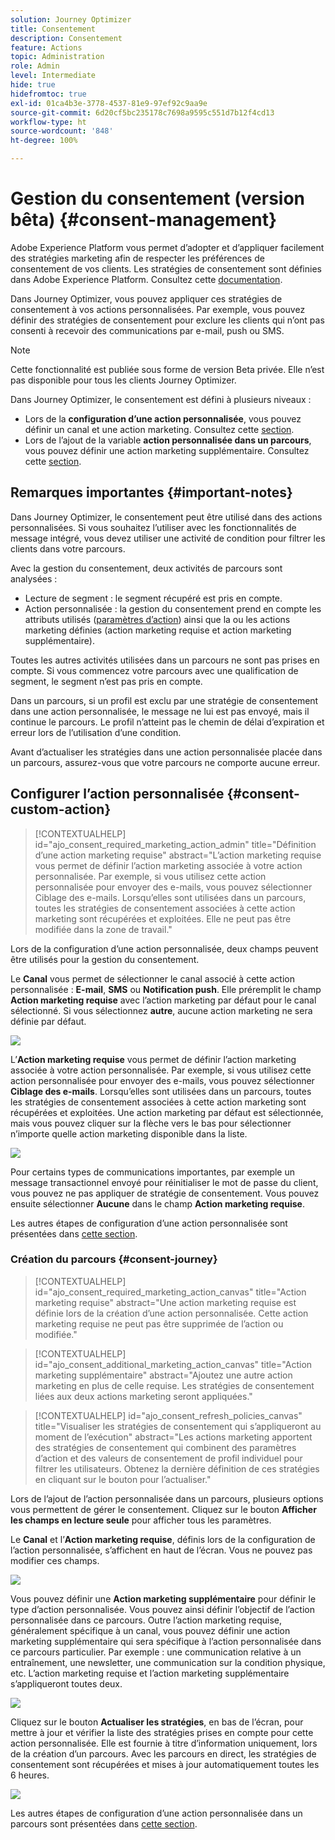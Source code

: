 ```yaml
---
solution: Journey Optimizer
title: Consentement
description: Consentement
feature: Actions
topic: Administration
role: Admin
level: Intermediate
hide: true
hidefromtoc: true
exl-id: 01ca4b3e-3778-4537-81e9-97ef92c9aa9e
source-git-commit: 6d20cf5bc235178c7698a9595c551d7b12f4cd13
workflow-type: ht
source-wordcount: '848'
ht-degree: 100%

---
```


# Gestion du consentement (version bêta) {#consent-management}

Adobe Experience Platform vous permet d’adopter et d’appliquer facilement des stratégies marketing afin de respecter les préférences de consentement de vos clients. Les stratégies de consentement sont définies dans Adobe Experience Platform. Consultez cette [documentation](https://experienceleague.adobe.com/docs/experience-platform/data-governance/policies/user-guide.html?lang=fr#consent-policy).

Dans Journey Optimizer, vous pouvez appliquer ces stratégies de consentement à vos actions personnalisées. Par exemple, vous pouvez définir des stratégies de consentement pour exclure les clients qui n’ont pas consenti à recevoir des communications par e-mail, push ou SMS.

>[!NOTE]
>
>Cette fonctionnalité est publiée sous forme de version Beta privée. Elle n’est pas disponible pour tous les clients Journey Optimizer.

Dans Journey Optimizer, le consentement est défini à plusieurs niveaux :

* Lors de la **configuration d’une action personnalisée**, vous pouvez définir un canal et une action marketing. Consultez cette [section](../action/consent.md#consent-custom-action).
* Lors de l’ajout de la variable **action personnalisée dans un parcours**, vous pouvez définir une action marketing supplémentaire. Consultez cette [section](../action/consent.md#consent-journey).

## Remarques importantes {#important-notes}

Dans Journey Optimizer, le consentement peut être utilisé dans des actions personnalisées. Si vous souhaitez l’utiliser avec les fonctionnalités de message intégré, vous devez utiliser une activité de condition pour filtrer les clients dans votre parcours.

Avec la gestion du consentement, deux activités de parcours sont analysées :

* Lecture de segment : le segment récupéré est pris en compte.
* Action personnalisée : la gestion du consentement prend en compte les attributs utilisés ([paramètres d’action](../action/about-custom-action-configuration.md#define-the-message-parameters)) ainsi que la ou les actions marketing définies (action marketing requise et action marketing supplémentaire).

Toutes les autres activités utilisées dans un parcours ne sont pas prises en compte. Si vous commencez votre parcours avec une qualification de segment, le segment n’est pas pris en compte.

Dans un parcours, si un profil est exclu par une stratégie de consentement dans une action personnalisée, le message ne lui est pas envoyé, mais il continue le parcours. Le profil n’atteint pas le chemin de délai d’expiration et erreur lors de l’utilisation d’une condition.

Avant d’actualiser les stratégies dans une action personnalisée placée dans un parcours, assurez-vous que votre parcours ne comporte aucune erreur.

<!--
There are two types of latency regarding the use of consent policies:

* **User latency**: the delay from the time a profile changes a consent settings to the moment it is applied in Experience Platform. This can take up to 48h. 
* **Consent policy latency**: the delay from the time a consent policy is created or updated to the moment it is applied. This can take up to 6 hours
-->

## Configurer l’action personnalisée {#consent-custom-action}

>[!CONTEXTUALHELP]
>id="ajo_consent_required_marketing_action_admin"
>title="Définition d’une action marketing requise"
>abstract="L’action marketing requise vous permet de définir l’action marketing associée à votre action personnalisée. Par exemple, si vous utilisez cette action personnalisée pour envoyer des e-mails, vous pouvez sélectionner Ciblage des e-mails. Lorsqu’elles sont utilisées dans un parcours, toutes les stratégies de consentement associées à cette action marketing sont récupérées et exploitées. Elle ne peut pas être modifiée dans la zone de travail."

Lors de la configuration d’une action personnalisée, deux champs peuvent être utilisés pour la gestion du consentement.

Le **Canal** vous permet de sélectionner le canal associé à cette action personnalisée : **E-mail**, **SMS** ou **Notification push**. Elle préremplit le champ **Action marketing requise** avec l’action marketing par défaut pour le canal sélectionné. Si vous sélectionnez **autre**, aucune action marketing ne sera définie par défaut.

![](assets/consent1.png)

L’**Action marketing requise** vous permet de définir l’action marketing associée à votre action personnalisée. Par exemple, si vous utilisez cette action personnalisée pour envoyer des e-mails, vous pouvez sélectionner **Ciblage des e-mails**. Lorsqu’elles sont utilisées dans un parcours, toutes les stratégies de consentement associées à cette action marketing sont récupérées et exploitées. Une action marketing par défaut est sélectionnée, mais vous pouvez cliquer sur la flèche vers le bas pour sélectionner n’importe quelle action marketing disponible dans la liste.

![](assets/consent2.png)

Pour certains types de communications importantes, par exemple un message transactionnel envoyé pour réinitialiser le mot de passe du client, vous pouvez ne pas appliquer de stratégie de consentement. Vous pouvez ensuite sélectionner **Aucune** dans le champ **Action marketing requise**.

Les autres étapes de configuration d’une action personnalisée sont présentées dans [cette section](../action/about-custom-action-configuration.md#consent-management).

### Création du parcours {#consent-journey}

>[!CONTEXTUALHELP]
>id="ajo_consent_required_marketing_action_canvas"
>title="Action marketing requise"
>abstract="Une action marketing requise est définie lors de la création d’une action personnalisée. Cette action marketing requise ne peut pas être supprimée de l’action ou modifiée."

>[!CONTEXTUALHELP]
>id="ajo_consent_additional_marketing_action_canvas"
>title="Action marketing supplémentaire"
>abstract="Ajoutez une autre action marketing en plus de celle requise. Les stratégies de consentement liées aux deux actions marketing seront appliquées."

>[!CONTEXTUALHELP]
>id="ajo_consent_refresh_policies_canvas"
>title="Visualiser les stratégies de consentement qui s’appliqueront au moment de l’exécution"
>abstract="Les actions marketing apportent des stratégies de consentement qui combinent des paramètres d’action et des valeurs de consentement de profil individuel pour filtrer les utilisateurs. Obtenez la dernière définition de ces stratégies en cliquant sur le bouton pour l’actualiser."

Lors de l’ajout de l’action personnalisée dans un parcours, plusieurs options vous permettent de gérer le consentement. Cliquez sur le bouton **Afficher les champs en lecture seule** pour afficher tous les paramètres.

Le **Canal** et l’**Action marketing requise**, définis lors de la configuration de l’action personnalisée, s’affichent en haut de l’écran. Vous ne pouvez pas modifier ces champs.

![](assets/consent4.png)

Vous pouvez définir une **Action marketing supplémentaire** pour définir le type d’action personnalisée. Vous pouvez ainsi définir l’objectif de l’action personnalisée dans ce parcours. Outre l’action marketing requise, généralement spécifique à un canal, vous pouvez définir une action marketing supplémentaire qui sera spécifique à l’action personnalisée dans ce parcours particulier. Par exemple : une communication relative à un entraînement, une newsletter, une communication sur la condition physique, etc. L’action marketing requise et l’action marketing supplémentaire s’appliqueront toutes deux.

![](assets/consent3.png)

Cliquez sur le bouton **Actualiser les stratégies**, en bas de l’écran, pour mettre à jour et vérifier la liste des stratégies prises en compte pour cette action personnalisée. Elle est fournie à titre d’information uniquement, lors de la création d’un parcours. Avec les parcours en direct, les stratégies de consentement sont récupérées et mises à jour automatiquement toutes les 6 heures.

![](assets/consent5.png)

<!--
The following data is taken into account for consent:

* marketing actions and additional marketing actions defined in the custom action
* action parameters defined in the custom action, see this [section](../action/about-custom-action-configuration.md#define-the-message-parameters) 
* attributes used as criteria in a segment when the journey starts with a Read segment, see this [section](../building-journeys/read-segment.md) 

>[!NOTE]
>
>Please note that there can be a latency when updating the list of policies applied, refer to this [this section](../action/consent.md#important-notes).
-->

Les autres étapes de configuration d’une action personnalisée dans un parcours sont présentées dans [cette section](../building-journeys/using-custom-actions.md).
